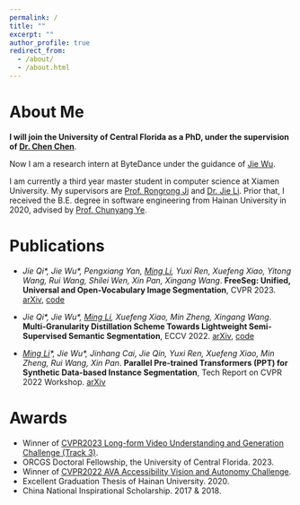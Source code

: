 ```yaml
---
permalink: /
title: ""
excerpt: ""
author_profile: true
redirect_from:
  - /about/
  - /about.html
---
```


# About Me
**I will join the University of Central Florida as a PhD, under the supervision of [Dr. Chen Chen](https://www.crcv.ucf.edu/chenchen/index.html)**.

Now I am a research intern at ByteDance under the guidance of [Jie Wu](https://wujie1010.github.io/).

I am currently a third year master student in computer science at Xiamen University. My supervisors are [Prof. Rongrong Ji](https://mac.xmu.edu.cn/rrji_en/) and [Dr. Jie Li](https://m0re.fun/). Prior that, I received the B.E. degree in software engineering from Hainan University in 2020, advised by [Prof. Chunyang Ye](https://scholar.google.com/citations?user=EA6Er_MAAAAJ&hl=zh-CN&oi=ao).

# Publications
* *Jie Qi\*, Jie Wu\*, Pengxiang Yan, <u>Ming Li</u>, Yuxi Ren, Xuefeng Xiao, Yitong Wang, Rui Wang, Shilei Wen, Xin Pan, Xingang Wang*. **FreeSeg: Unified, Universal and Open-Vocabulary Image Segmentation**, CVPR 2023. [arXiv](https://arxiv.org/abs/2303.17225), [code](https://github.com/bytedance/FreeSeg)

* *Jie Qi\*, Jie Wu\*, <u>Ming Li</u>, Xuefeng Xiao, Min Zheng, Xingang Wang*. **Multi-Granularity Distillation Scheme Towards Lightweight Semi-Supervised Semantic Segmentation**, ECCV 2022. [arXiv](https://arxiv.org/abs/2208.10169), [code](https://github.com/JayQine/MGD-SSSS)

* *<u>Ming Li</u>\*, Jie Wu\*, Jinhang Cai, Jie Qin, Yuxi Ren, Xuefeng Xiao, Min Zheng, Rui Wang, Xin Pan*. **Parallel Pre-trained Transformers (PPT) for Synthetic Data-based Instance Segmentation**, Tech Report on CVPR 2022 Workshop. [arXiv](https://arxiv.org/abs/2206.10845)


# Awards
* Winner of [CVPR2023 Long-form Video Understanding and Generation Challenge (Track 3)](https://sites.google.com/view/loveucvpr23/track3).
* ORCGS Doctoral Fellowship, the University of Central Florida. 2023.
* Winner of [CVPR2022 AVA Accessibility Vision and Autonomy Challenge](https://accessibility-cv.github.io/).
* Excellent Graduation Thesis of Hainan University. 2020.
* China National Inspirational Scholarship. 2017 & 2018.